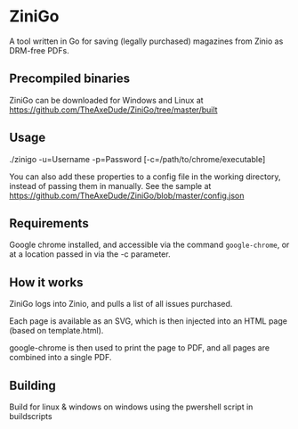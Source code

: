 # ZiniGo

A tool written in Go for saving (legally purchased) magazines from Zinio as DRM-free PDFs. 

## Precompiled binaries

ZiniGo can be downloaded for Windows and Linux at https://github.com/TheAxeDude/ZiniGo/tree/master/built

## Usage

./zinigo -u=Username -p=Password [-c=/path/to/chrome/executable]

You can also add these properties to a config file in the working directory, instead of passing them in manually. See the sample at https://github.com/TheAxeDude/ZiniGo/blob/master/config.json

## Requirements
Google chrome installed, and accessible via the command `google-chrome`, or at a location passed in via the -c parameter.

## How it works
ZiniGo logs into Zinio, and pulls a list of all issues purchased. 

Each page is available as an SVG, which is then injected into an HTML page (based on template.html).

google-chrome is then used to print the page to PDF, and all pages are combined into a single PDF.

## Building
Build for linux & windows on windows using the pwershell script in buildscripts

